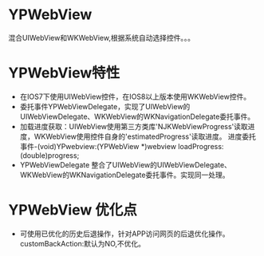 # YPWebView
混合UIWebView和WKWebView,根据系统自动选择控件。。。

# YPWebView特性
  * 在IOS7下使用UIWebView控件，在IOS8以上版本使用WKWebView控件。
  * 委托事件YPWebViewDelegate，实现了UIWebView的UIWebViewDelegate、WKWebView的WKNavigationDelegate委托事件。
  * 加载进度获取：UIWebView使用第三方类库'NJKWebViewProgress'读取进度，WKWebView使用控件自身的'estimatedProgress'读取进度。
      进度委托事件-(void)YPwebview:(YPWebView *)webview loadProgress:(double)progress;
  * YPWebViewDelegate 整合了UIWebView的UIWebViewDelegate、WKWebView的WKNavigationDelegate委托事件。实现同一处理。
  
# YPWebView 优化点
  * 可使用已优化的历史后退操作，针对APP访问网页的后退优化操作。
      customBackAction:默认为NO,不优化。
  
